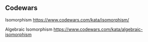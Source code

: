 ## Codewars

Isomorphism https://www.codewars.com/kata/isomorphism/

Algebraic Isomorphism https://www.codewars.com/kata/algebraic-isomorphism